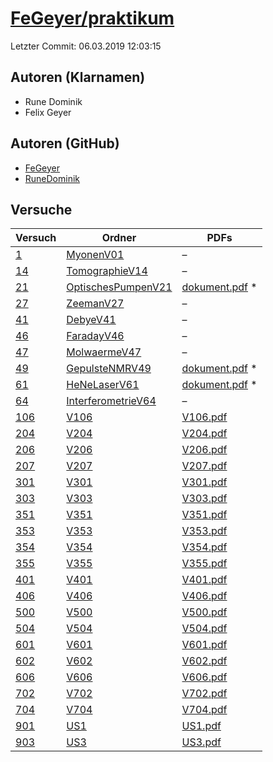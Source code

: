 # [FeGeyer/praktikum](https://github.com/FeGeyer/praktikum)

Letzter Commit: 06.03.2019 12:03:15

## Autoren (Klarnamen)
- Rune Dominik
- Felix Geyer

## Autoren (GitHub)
- [FeGeyer](https://github.com/FeGeyer)
- [RuneDominik](https://github.com/RuneDominik)

## Versuche

|        Versuch         |                                           Ordner                                            |                                                                             PDFs                                                                              |
|------------------------|---------------------------------------------------------------------------------------------|---------------------------------------------------------------------------------------------------------------------------------------------------------------|
|[1](../../versuch/1)    |[MyonenV01](https://github.com/FeGeyer/praktikum/tree/master/BFP/MyonenV01)                  |–                                                                                                                                                              |
|[14](../../versuch/14)  |[TomographieV14](https://github.com/FeGeyer/praktikum/tree/master/MFP/TomographieV14)        |–                                                                                                                                                              |
|[21](../../versuch/21)  |[OptischesPumpenV21](https://github.com/FeGeyer/praktikum/tree/master/MFP/OptischesPumpenV21)|[dokument.pdf](https://docs.google.com/viewer?url=https://raw.githubusercontent.com/NicoWeio/awesome-ap-pdfs/main/FeGeyer%E2%88%95praktikum/21/dokument.pdf) \*|
|[27](../../versuch/27)  |[ZeemanV27](https://github.com/FeGeyer/praktikum/tree/master/BFP/ZeemanV27)                  |–                                                                                                                                                              |
|[41](../../versuch/41)  |[DebyeV41](https://github.com/FeGeyer/praktikum/tree/master/MFP/DebyeV41)                    |–                                                                                                                                                              |
|[46](../../versuch/46)  |[FaradayV46](https://github.com/FeGeyer/praktikum/tree/master/BFP/FaradayV46)                |–                                                                                                                                                              |
|[47](../../versuch/47)  |[MolwaermeV47](https://github.com/FeGeyer/praktikum/tree/master/BFP/MolwaermeV47)            |–                                                                                                                                                              |
|[49](../../versuch/49)  |[GepulsteNMRV49](https://github.com/FeGeyer/praktikum/tree/master/MFP/GepulsteNMRV49)        |[dokument.pdf](https://docs.google.com/viewer?url=https://raw.githubusercontent.com/NicoWeio/awesome-ap-pdfs/main/FeGeyer%E2%88%95praktikum/49/dokument.pdf) \*|
|[61](../../versuch/61)  |[HeNeLaserV61](https://github.com/FeGeyer/praktikum/tree/master/MFP/HeNeLaserV61)            |[dokument.pdf](https://docs.google.com/viewer?url=https://raw.githubusercontent.com/NicoWeio/awesome-ap-pdfs/main/FeGeyer%E2%88%95praktikum/61/dokument.pdf) \*|
|[64](../../versuch/64)  |[InterferometrieV64](https://github.com/FeGeyer/praktikum/tree/master/BFP/InterferometrieV64)|–                                                                                                                                                              |
|[106](../../versuch/106)|[V106](https://github.com/FeGeyer/praktikum/tree/master/3_Semester/V106)                     |[V106.pdf](https://docs.google.com/viewer?url=https://raw.githubusercontent.com/FeGeyer/praktikum/master/3_Semester/PDF%20Dateien/V106.pdf)                    |
|[204](../../versuch/204)|[V204](https://github.com/FeGeyer/praktikum/tree/master/3_Semester/V204)                     |[V204.pdf](https://docs.google.com/viewer?url=https://raw.githubusercontent.com/FeGeyer/praktikum/master/3_Semester/PDF%20Dateien/V204.pdf)                    |
|[206](../../versuch/206)|[V206](https://github.com/FeGeyer/praktikum/tree/master/3_Semester/V206)                     |[V206.pdf](https://docs.google.com/viewer?url=https://raw.githubusercontent.com/FeGeyer/praktikum/master/3_Semester/PDF%20Dateien/V206.pdf)                    |
|[207](../../versuch/207)|[V207](https://github.com/FeGeyer/praktikum/tree/master/3_Semester/V207)                     |[V207.pdf](https://docs.google.com/viewer?url=https://raw.githubusercontent.com/FeGeyer/praktikum/master/3_Semester/PDF%20Dateien/V207.pdf)                    |
|[301](../../versuch/301)|[V301](https://github.com/FeGeyer/praktikum/tree/master/3_Semester/V301)                     |[V301.pdf](https://docs.google.com/viewer?url=https://raw.githubusercontent.com/FeGeyer/praktikum/master/3_Semester/PDF%20Dateien/V301.pdf)                    |
|[303](../../versuch/303)|[V303](https://github.com/FeGeyer/praktikum/tree/master/3_Semester/V303)                     |[V303.pdf](https://docs.google.com/viewer?url=https://raw.githubusercontent.com/FeGeyer/praktikum/master/3_Semester/PDF%20Dateien/V303.pdf)                    |
|[351](../../versuch/351)|[V351](https://github.com/FeGeyer/praktikum/tree/master/3_Semester/V351)                     |[V351.pdf](https://docs.google.com/viewer?url=https://raw.githubusercontent.com/FeGeyer/praktikum/master/3_Semester/PDF%20Dateien/V351.pdf)                    |
|[353](../../versuch/353)|[V353](https://github.com/FeGeyer/praktikum/tree/master/3_Semester/V353)                     |[V353.pdf](https://docs.google.com/viewer?url=https://raw.githubusercontent.com/FeGeyer/praktikum/master/3_Semester/PDF%20Dateien/V353.pdf)                    |
|[354](../../versuch/354)|[V354](https://github.com/FeGeyer/praktikum/tree/master/3_Semester/V354)                     |[V354.pdf](https://docs.google.com/viewer?url=https://raw.githubusercontent.com/FeGeyer/praktikum/master/3_Semester/PDF%20Dateien/V354.pdf)                    |
|[355](../../versuch/355)|[V355](https://github.com/FeGeyer/praktikum/tree/master/3_Semester/V355)                     |[V355.pdf](https://docs.google.com/viewer?url=https://raw.githubusercontent.com/FeGeyer/praktikum/master/3_Semester/PDF%20Dateien/V355.pdf)                    |
|[401](../../versuch/401)|[V401](https://github.com/FeGeyer/praktikum/tree/master/4_Semester/V401)                     |[V401.pdf](https://docs.google.com/viewer?url=https://raw.githubusercontent.com/FeGeyer/praktikum/master/4_Semester/PDF-Dateien/V401.pdf)                      |
|[406](../../versuch/406)|[V406](https://github.com/FeGeyer/praktikum/tree/master/4_Semester/V406)                     |[V406.pdf](https://docs.google.com/viewer?url=https://raw.githubusercontent.com/FeGeyer/praktikum/master/4_Semester/PDF-Dateien/V406.pdf)                      |
|[500](../../versuch/500)|[V500](https://github.com/FeGeyer/praktikum/tree/master/4_Semester/V500)                     |[V500.pdf](https://docs.google.com/viewer?url=https://raw.githubusercontent.com/FeGeyer/praktikum/master/4_Semester/PDF-Dateien/V500.pdf)                      |
|[504](../../versuch/504)|[V504](https://github.com/FeGeyer/praktikum/tree/master/4_Semester/V504)                     |[V504.pdf](https://docs.google.com/viewer?url=https://raw.githubusercontent.com/FeGeyer/praktikum/master/4_Semester/PDF-Dateien/V504.pdf)                      |
|[601](../../versuch/601)|[V601](https://github.com/FeGeyer/praktikum/tree/master/4_Semester/V601)                     |[V601.pdf](https://docs.google.com/viewer?url=https://raw.githubusercontent.com/FeGeyer/praktikum/master/4_Semester/PDF-Dateien/V601.pdf)                      |
|[602](../../versuch/602)|[V602](https://github.com/FeGeyer/praktikum/tree/master/4_Semester/V602)                     |[V602.pdf](https://docs.google.com/viewer?url=https://raw.githubusercontent.com/FeGeyer/praktikum/master/4_Semester/PDF-Dateien/V602.pdf)                      |
|[606](../../versuch/606)|[V606](https://github.com/FeGeyer/praktikum/tree/master/4_Semester/V606)                     |[V606.pdf](https://docs.google.com/viewer?url=https://raw.githubusercontent.com/FeGeyer/praktikum/master/4_Semester/PDF-Dateien/V606.pdf)                      |
|[702](../../versuch/702)|[V702](https://github.com/FeGeyer/praktikum/tree/master/4_Semester/V702)                     |[V702.pdf](https://docs.google.com/viewer?url=https://raw.githubusercontent.com/FeGeyer/praktikum/master/4_Semester/PDF-Dateien/V702.pdf)                      |
|[704](../../versuch/704)|[V704](https://github.com/FeGeyer/praktikum/tree/master/4_Semester/V704)                     |[V704.pdf](https://docs.google.com/viewer?url=https://raw.githubusercontent.com/FeGeyer/praktikum/master/4_Semester/PDF-Dateien/V704.pdf)                      |
|[901](../../versuch/901)|[US1](https://github.com/FeGeyer/praktikum/tree/master/4_Semester/US1)                       |[US1.pdf](https://docs.google.com/viewer?url=https://raw.githubusercontent.com/FeGeyer/praktikum/master/4_Semester/PDF-Dateien/US1.pdf)                        |
|[903](../../versuch/903)|[US3](https://github.com/FeGeyer/praktikum/tree/master/4_Semester/US3)                       |[US3.pdf](https://docs.google.com/viewer?url=https://raw.githubusercontent.com/FeGeyer/praktikum/master/4_Semester/PDF-Dateien/US3.pdf)                        |
